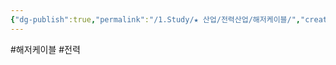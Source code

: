 ```yaml
---
{"dg-publish":true,"permalink":"/1.Study/★ 산업/전력산업/해저케이블/","created":"2024-11-20T21:02:29.167+09:00","updated":"2025-06-26T16:56:05.155+09:00"}
---
```


#해저케이블 #전력 